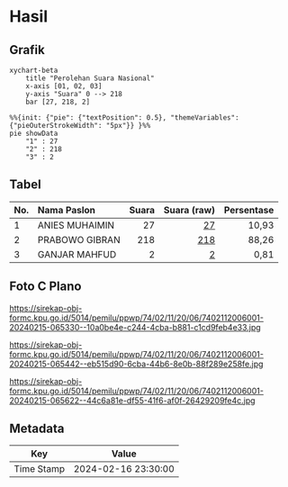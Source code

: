 # Hasil

## Grafik

```mermaid
xychart-beta
    title "Perolehan Suara Nasional"
    x-axis [01, 02, 03]
    y-axis "Suara" 0 --> 218
    bar [27, 218, 2]
```

```mermaid
%%{init: {"pie": {"textPosition": 0.5}, "themeVariables": {"pieOuterStrokeWidth": "5px"}} }%%
pie showData
    "1" : 27
    "2" : 218
    "3" : 2
```

## Tabel

| No. | Nama Paslon    | Suara | Suara (raw) | Persentase |
|:--- |:-------------- | -----:| -----------:| ----------:|
| 1   | ANIES MUHAIMIN | 27    | [27][p-1]   | 10,93      |
| 2   | PRABOWO GIBRAN | 218   | [218][p-2]  | 88,26      |
| 3   | GANJAR MAHFUD  | 2     | [2][p-3]    | 0,81       |


[p-1]: https://github.com/gigit-pemilu/pemilu-2024/blob/main/pilpres/hitung-suara/sub/74-sulawesi-tenggara/sub/02-konawe/sub/11-soropia/sub/2006-sorue-jaya/sub/001-tps/sub/paslon-1.txt
[p-2]: https://github.com/gigit-pemilu/pemilu-2024/blob/main/pilpres/hitung-suara/sub/74-sulawesi-tenggara/sub/02-konawe/sub/11-soropia/sub/2006-sorue-jaya/sub/001-tps/sub/paslon-2.txt
[p-3]: https://github.com/gigit-pemilu/pemilu-2024/blob/main/pilpres/hitung-suara/sub/74-sulawesi-tenggara/sub/02-konawe/sub/11-soropia/sub/2006-sorue-jaya/sub/001-tps/sub/paslon-3.txt

## Foto C Plano

https://sirekap-obj-formc.kpu.go.id/5014/pemilu/ppwp/74/02/11/20/06/7402112006001-20240215-065330--10a0be4e-c244-4cba-b881-c1cd9feb4e33.jpg

https://sirekap-obj-formc.kpu.go.id/5014/pemilu/ppwp/74/02/11/20/06/7402112006001-20240215-065442--eb515d90-6cba-44b6-8e0b-88f289e258fe.jpg

https://sirekap-obj-formc.kpu.go.id/5014/pemilu/ppwp/74/02/11/20/06/7402112006001-20240215-065622--44c6a81e-df55-41f6-af0f-26429209fe4c.jpg


## Metadata

| Key        | Value               |
| ---------- | ------------------- |
| Time Stamp | 2024-02-16 23:30:00 |



